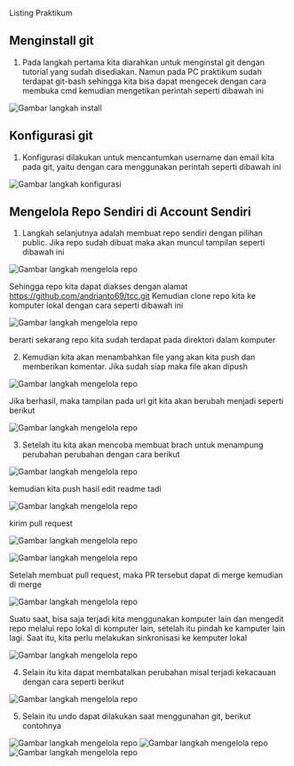Listing Praktikum

## Menginstall git

1. Pada langkah pertama kita diarahkan untuk menginstal git dengan tutorial yang sudah disediakan. Namun pada PC praktikum sudah terdapat git-bash sehingga kita bisa dapat mengecek dengan cara membuka cmd kemudian mengetikan perintah seperti dibawah ini


![Gambar langkah install](image/cek-instalasi-git-via-cmd.PNG)

## Konfigurasi git

1. Konfigurasi dilakukan untuk mencantumkan username dan email kita pada git, yaitu dengan cara menggunakan perintah seperti dibawah ini


![Gambar langkah konfigurasi](image/konfigurasi-git.PNG)

## Mengelola Repo Sendiri di Account Sendiri

1. Langkah selanjutnya adalah membuat repo sendiri dengan pilihan public. Jika repo sudah dibuat maka akan muncul tampilan seperti dibawah ini

![Gambar langkah mengelola repo](image/membuat-repo-sendiri.PNG)

Sehingga repo kita dapat diakses dengan alamat https://github.com/andrianto69/tcc.git
Kemudian clone repo kita ke komputer lokal dengan cara seperti dibawah ini

![Gambar langkah mengelola repo](image/clone-repo-ke-local.PNG)

berarti sekarang repo kita sudah terdapat pada direktori dalam komputer

2. Kemudian kita akan menambahkan file yang akan kita push dan memberikan komentar. Jika sudah siap maka file akan dipush

![Gambar langkah mengelola repo](image/push-github.PNG)

Jika berhasil, maka tampilan pada url git kita akan berubah menjadi seperti berikut

![Gambar langkah mengelola repo](image/tampilan-sesudah-push.PNG)

3. Setelah itu kita akan mencoba membuat brach untuk menampung perubahan perubahan dengan cara berikut

![Gambar langkah mengelola repo](image/branch-file.png)

kemudian kita push hasil edit readme tadi

![Gambar langkah mengelola repo](image/push-readme.PNG)

kirim pull request

![Gambar langkah mengelola repo](image/pull-request.PNG)

![Gambar langkah mengelola repo](image/add-pull-success.PNG)

Setelah membuat pull request, maka PR tersebut dapat di merge kemudian di merge

![Gambar langkah mengelola repo](image/confirm-merger.PNG)

Suatu saat, bisa saja terjadi kita menggunakan komputer lain dan mengedit repo melalui repo lokal di komputer lain, setelah itu pindah ke kamputer lain lagi. Saat itu, kita perlu melakukan sinkronisasi ke kemputer lokal

![Gambar langkah mengelola repo](image/git-pull.PNG)

4. Selain itu kita dapat membatalkan perubahan misal terjadi kekacauan dengan cara seperti berikut

![Gambar langkah mengelola repo](image/batal-ubah.PNG)

5. Selain itu undo dapat dilakukan saat menggunahan git, berikut contohnya

![Gambar langkah mengelola repo](image/undo1.PNG)
![Gambar langkah mengelola repo](image/undo2.PNG)
![Gambar langkah mengelola repo](image/undo3.PNG)